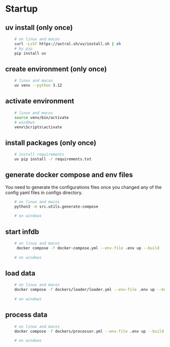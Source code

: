 # Startup

## uv install (only once)
```bash
    # on linux and macos
    curl -LsSf https://astral.sh/uv/install.sh | sh
    # by pip
    pip install uv
```

## create environment (only once)
```bash
    # linux and macos
    uv venv --python 3.12
```

## activate environment
```bash
    # linux and macos
    source venv/bin/activate
    # windows
    venv\Scripts\activate
```

## install packages (only once)
```bash
    # install requirements
    uv pip install -r requirements.txt
```

## generate docker compose and env files
You need to generate the configurations files once you changed any of the config yaml files in configs directory.
```bash
    # on linux and macos
    python3 -m src.utils.generate-compose
    
    # on windows
```

## start infdb
```bash
    # on linux and macos
     docker compose -f docker-compose.yml --env-file .env up --build
    
    # on windows
```


## load data
```bash
    # on linux and macos
    docker compose -f dockers/loader/loader.yml --env-file .env up --build
    
    # on windows
```

## process data
```bash
    # on linux and macos
    docker compose -f dockers/processor.yml --env-file .env up --build
    
    # on windows
```